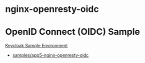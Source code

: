 # nginx-openresty-oidc

# OpenID Connect (OIDC) Sample
[Keycloak Sample Environment](https://github.com/thorsten-l/Keycloak-Sample-Environment/)

- [samples/app5-nginx-openresty-oidc](https://github.com/thorsten-l/Keycloak-Sample-Environment/tree/main/samples/app5-nginx-openresty-oidc)

